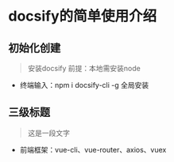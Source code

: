 # docsify的简单使用介绍
## 初始化创建
>安装docsify 前提：本地需安装node 
* 终端输入：npm i docsify-cli -g 全局安装
## 三级标题

> 这是一段文字
* 前端框架：vue-cli、vue-router、axios、vuex